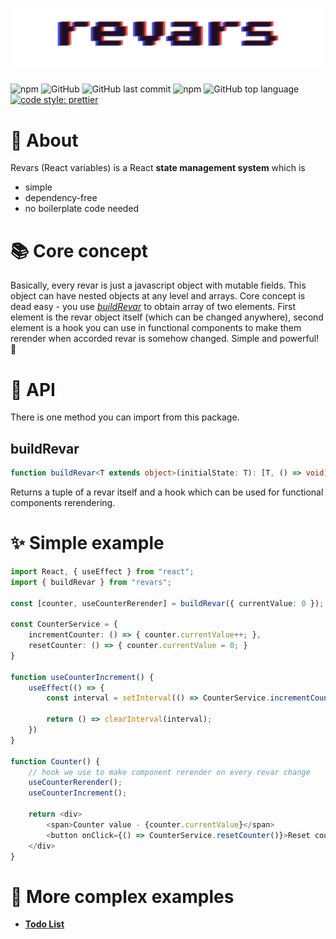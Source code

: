 # ![Revars logo](/revars.svg "Logo")
![npm](https://img.shields.io/npm/v/revars)
![GitHub](https://img.shields.io/github/license/alevnyacow/revars)
![GitHub last commit](https://img.shields.io/github/last-commit/alevnyacow/revars)
![npm](https://img.shields.io/npm/dm/revars)
![GitHub top language](https://img.shields.io/github/languages/top/alevnyacow/revars)
[![code style: prettier](https://img.shields.io/badge/code_style-prettier-ff69b4.svg?style=flat-square)](https://github.com/prettier/prettier)

# 💫 About

Revars (React variables) is a React **state management system** which is

- simple
- dependency-free
- no boilerplate code needed

# 📚 Core concept

Basically, every revar is just a javascript object with mutable fields. This object can have nested objects at any level and arrays. Core concept is dead easy - you use [*buildRevar*](#build-revar) to obtain array of two elements. First element is the revar object itself (which can be changed anywhere), second element is a hook you can use in functional components to make them rerender when accorded revar is somehow changed. Simple and powerful! 🚀

# 📔 API

There is one method you can import from this package.

## <a id='build-revar'></a>**buildRevar**

```ts
function buildRevar<T extends object>(initialState: T): [T, () => void]
```

Returns a tuple of a revar itself and a hook which can be used for functional components rerendering.

# ✨ Simple example

```ts
import React, { useEffect } from "react";
import { buildRevar } from "revars";

const [counter, useCounterRerender] = buildRevar({ currentValue: 0 });

const CounterService = {
    incrementCounter: () => { counter.currentValue++; },
    resetCounter: () => { counter.currentValue = 0; }
}

function useCounterIncrement() {
    useEffect(() => {
        const interval = setInterval(() => CounterService.incrementCounter(), 1000);

        return () => clearInterval(interval); 
    })
}

function Counter() {
    // hook we use to make component rerender on every revar change
    useCounterRerender();
    useCounterIncrement();

    return <div>
        <span>Counter value - {counter.currentValue}</span>
        <button onClick={() => CounterService.resetCounter()}>Reset counter</button>
    </div>
}
```

# 🌌 More complex examples

- **[Todo List](https://codesandbox.io/s/revars-complex-todos-demo-77qo3)**